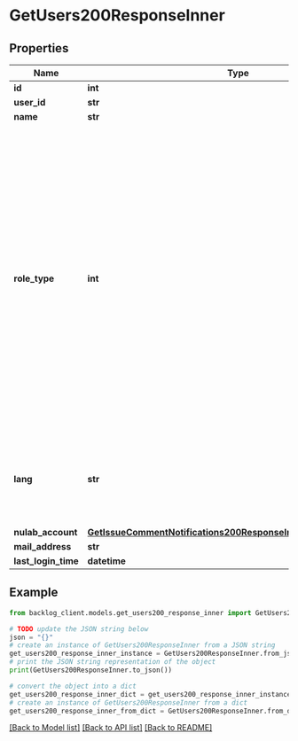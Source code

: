 # GetUsers200ResponseInner


## Properties

Name | Type | Description | Notes
------------ | ------------- | ------------- | -------------
**id** | **int** |  | [optional] 
**user_id** | **str** |  | [optional] 
**name** | **str** |  | [optional] 
**role_type** | **int** | ユーザーの権限。利用するスペースの契約プランにより値の意味が異なります。クラシックプランの場合:1 管理者2 一般ユーザー3 レポーター4 ビューワー5 ゲストレポーター6 ゲストビューワー新プランの場合:1 管理者2 一般ユーザー、ゲスト（制限：制限なし）3 一般ユーザー、ゲスト（制限：課題の登録のみ）4 一般ユーザー、ゲスト（制限：課題の閲覧のみ） | [optional] 
**lang** | **str** | ユーザーの言語設定。\\\&quot;en\\\&quot; 英語\\\&quot;ja\\\&quot; 日本語null 未指定 | [optional] 
**nulab_account** | [**GetIssueCommentNotifications200ResponseInnerUserNulabAccount**](GetIssueCommentNotifications200ResponseInnerUserNulabAccount.md) |  | [optional] 
**mail_address** | **str** |  | [optional] 
**last_login_time** | **datetime** |  | [optional] 

## Example

```python
from backlog_client.models.get_users200_response_inner import GetUsers200ResponseInner

# TODO update the JSON string below
json = "{}"
# create an instance of GetUsers200ResponseInner from a JSON string
get_users200_response_inner_instance = GetUsers200ResponseInner.from_json(json)
# print the JSON string representation of the object
print(GetUsers200ResponseInner.to_json())

# convert the object into a dict
get_users200_response_inner_dict = get_users200_response_inner_instance.to_dict()
# create an instance of GetUsers200ResponseInner from a dict
get_users200_response_inner_from_dict = GetUsers200ResponseInner.from_dict(get_users200_response_inner_dict)
```
[[Back to Model list]](../README.md#documentation-for-models) [[Back to API list]](../README.md#documentation-for-api-endpoints) [[Back to README]](../README.md)


